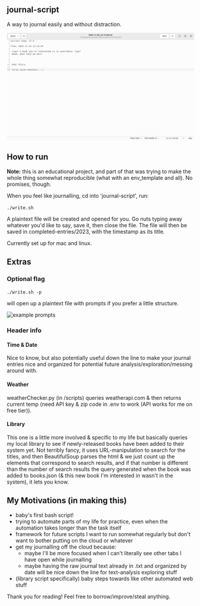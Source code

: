 ## journal-script

A way to journal easily and without distraction. 


<img src="img/ex_blank.png" alt="example blank" width="700">



## How to run

**Note:** this is an educational project, and part of that was trying to make the whole thing somewhat reproducible (what with an env_template and all). No promises, though.

When you feel like journalling, cd into 'journal-script', run:

```./write.sh```

A plaintext file will be created and opened for you. Go nuts typing away whatever you'd like to say, save it, then close the file. The file will then be saved in completed-entries/2023, with the timestamp as its title. 

Currently set up for mac and linux. 

## Extras

### Optional flag


```./write.sh -p```

will open up a plaintext file with prompts if you prefer a little structure.

<img src="img/ex_prompts.png" alt="example prompts" width="700">

### Header info

#### Time & Date
Nice to know, but also potentially useful down the line to make your journal entries nice and organized for potential future analysis/exploration/messing around with. 

#### Weather 
weatherChecker.py (in /scripts) queries weatherapi.com & then returns current temp (need API key & zip code in .env to work (API works for me on free tier)).

#### Library
This one is a little more involved & specific to my life but basically queries my local library to see if newly-released books have been added to their system yet. Not terribly fancy, it uses URL-manipulation to search for the titles, and then BeautifulSoup parses the html & we just count up the elements that correspond to search results, and if that number is different than the number of search results the query generated when the book was added to books.json (& this new book I'm interested in wasn't in the system), it lets you know. 


## My Motivations (in making this)

- baby's first bash script!
- trying to automate parts of my life for practice, even when the automation takes longer than the task itself
- framework for future scripts I want to run somewhat regularly but don't want to bother putting on the cloud or whatever
- get my journalling off the cloud because:
    - maybe I'll be more focused when I can't literally see other tabs I have open while journalling
    - maybe having the raw journal text already in .txt and organized by date will be nice down the line for text-analysis exploring stuff
- (library script specifically) baby steps towards like other automated web stuff

Thank you for reading! Feel free to borrow/improve/steal anything. 